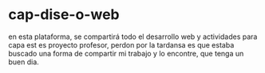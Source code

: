 # cap-dise-o-web
en esta plataforma, se compartirá todo el desarrollo web  y actividades para capa
est es proyecto profesor, perdon por la tardansa es que estaba buscado una forma de compartir mi trabajo y lo encontre, que tenga un buen dia.
